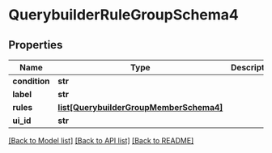 # QuerybuilderRuleGroupSchema4

## Properties
Name | Type | Description | Notes
------------ | ------------- | ------------- | -------------
**condition** | **str** |  | 
**label** | **str** |  | [optional] 
**rules** | [**list[QuerybuilderGroupMemberSchema4]**](QuerybuilderGroupMemberSchema4.md) |  | 
**ui_id** | **str** |  | [optional] 

[[Back to Model list]](../README.md#documentation-for-models) [[Back to API list]](../README.md#documentation-for-api-endpoints) [[Back to README]](../README.md)


